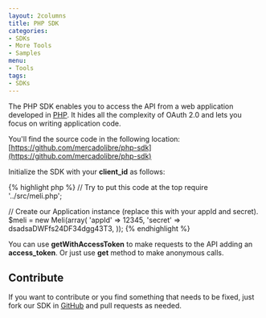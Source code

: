 ```yaml
---
layout: 2columns
title: PHP SDK
categories: 
- SDKs 
- More Tools
- Samples
menu: 
- Tools
tags: 
- SDKs
---
```




The PHP SDK enables you to access the API from a web application developed in [PHP](http://www.php.net).
It  hides all the complexity of OAuth 2.0 and lets you focus on writing application code.

You'll find the source code in the following location: [https://github.com/mercadolibre/php-sdk](https://github.com/mercadolibre/php-sdk)

Initialize the SDK with your __client_id__ as follows:

{% highlight php %}
// Try to put this code at the top
require '../src/meli.php';

// Create our Application instance (replace this with your appId and secret).
$meli = new Meli(array(
    'appId'         => 12345,
    'secret'        => dsadsaDWFfs24DF34dgg43T3,
));
{% endhighlight %}
	

You can use __getWithAccessToken__ to make requests to the API adding an __access_token__. Or just use __get__ method to make anonymous calls.
    
## Contribute
If you want to contribute or you find something that needs to be fixed, just fork our SDK in [GitHub](https://github.com/mercadolibre/php-sdk) and pull requests as needed.
